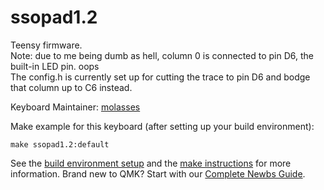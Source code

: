 # ssopad1.2

Teensy firmware. \
Note: due to me being dumb as hell, column 0 is connected to pin D6, the built-in LED pin. oops \
The config.h is currently set up for cutting the trace to pin D6 and bodge that column up to C6 instead.

Keyboard Maintainer: [molasses](https://github.com/JarofMolasses)  

Make example for this keyboard (after setting up your build environment):

    make ssopad1.2:default

See the [build environment setup](https://docs.qmk.fm/#/getting_started_build_tools) and the [make instructions](https://docs.qmk.fm/#/getting_started_make_guide) for more information. Brand new to QMK? Start with our [Complete Newbs Guide](https://docs.qmk.fm/#/newbs).
